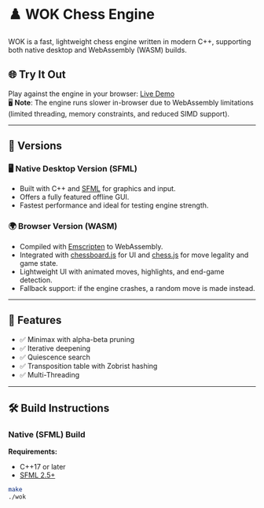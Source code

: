 # ♟️ WOK Chess Engine

WOK is a fast, lightweight chess engine written in modern C++, supporting both native desktop and WebAssembly (WASM) builds.

## 🌐 Try It Out

Play against the engine in your browser: [Live Demo](https://yourdomain.com)  
🖥️ **Note**: The engine runs slower in-browser due to WebAssembly limitations (limited threading, memory constraints, and reduced SIMD support).

---

## 🧩 Versions

### 🖥️ Native Desktop Version (SFML)
- Built with C++ and [SFML](https://www.sfml-dev.org/) for graphics and input.
- Offers a fully featured offline GUI.
- Fastest performance and ideal for testing engine strength.

### 🌍 Browser Version (WASM)
- Compiled with [Emscripten](https://emscripten.org/) to WebAssembly.
- Integrated with [chessboard.js](https://github.com/oakmac/chessboardjs) for UI and [chess.js](https://github.com/jhlywa/chess.js) for move legality and game state.
- Lightweight UI with animated moves, highlights, and end-game detection.
- Fallback support: if the engine crashes, a random move is made instead.

---

## 🚀 Features

- ✅ Minimax with alpha-beta pruning
- ✅ Iterative deepening
- ✅ Quiescence search
- ✅ Transposition table with Zobrist hashing
- ✅ Multi-Threading

---

## 🛠️ Build Instructions

### Native (SFML) Build

**Requirements:**
- C++17 or later
- [SFML 2.5+](https://www.sfml-dev.org/)

```bash
make
./wok

